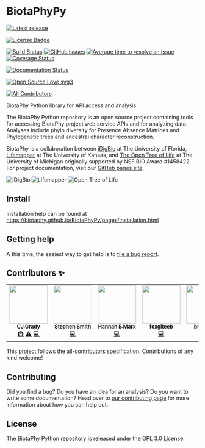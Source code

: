 # BiotaPhyPy
[![Latest release](https://img.shields.io/github/release/biotaphy/BiotaPhyPy.svg)](
https://github.com/biotaphy/BiotaPhyPy/releases/latest)
<!--
[![PyPI version](https://badge.fury.io/py/biotaphypy.svg)](
https://badge.fury.io/py/biotaphypy)
[![Python Versions](https://img.shields.io/pypi/pyversions/biotaphypy)](
https://img.shields.io/pypi/pyversions/biotaphypy)
[![PyPI download month](https://img.shields.io/pypi/dm/biotaphypy.svg)](
https://pypi.python.org/pypi/biotaphypy/)
-->
[![License Badge](https://img.shields.io/github/license/biotaphy/BiotaPhyPy.svg)](
https://github.com/biotaphy/BiotaPhyPy/blob/main/LICENSE)

[![Build Status](https://github.com/biotaphy/BiotaPhyPy/workflows/PyTest/badge.svg)](
https://github.com/biotaphy/BiotaPhyPy/actions)
[![GitHub issues](https://img.shields.io/github/issues/biotaphy/BiotaPhyPy.svg)](
https://GitHub.com/biotaphy/BiotaPhyPy/issues/)
[![Average time to resolve an issue](
http://isitmaintained.com/badge/resolution/biotaphy/BiotaPhyPy.svg)](
http://isitmaintained.com/project/biotaphy/BiotaPhyPy "Average time to resolve an issue")
[![Coverage Status](
https://coveralls.io/repos/github/biotaphy/BiotaPhyPy/badge.svg?branch=main)](
https://coveralls.io/github/biotaphy/BiotaPhyPy?branch=main)

[![Documentation Status](https://readthedocs.org/projects/biotaphypy/badge/?version=latest)](http://biotaphy.readthedocs.io/?badge=latest)

[![Open Source Love svg3](https://badges.frapsoft.com/os/v3/open-source.svg?v=103)](https://github.com/ellerbrock/open-source-badges/)

<!-- ALL-CONTRIBUTORS-BADGE:START - Do not remove or modify this section -->
[![All Contributors](https://img.shields.io/badge/all_contributors-7-orange.svg?style=flat-square)](#contributors-)
<!-- ALL-CONTRIBUTORS-BADGE:END -->
BiotaPhy Python library for API access and analysis


The BiotaPhy Python repository is an open source project containing tools for accessing
BiotaPhy project web service APIs and for analyzing data.  Analyses include phylo diversity
for Presence Absence Matrices and Phylogenetic trees and ancestral character reconstruction.

BiotaPhy is a collaboration between [iDigBio](https://idigbio.org) at The
University of Florida, [Lifemapper](https://lifemapper.org) at The University
of Kansas, and [The Open Tree of Life](https://tree.opentreeoflife.org/opentree)
at The University of Michigan originally supported by NSF BIO Award #1458422.
For project documentation, visit our [GitHub pages site](https://biotaphy.github.io/BiotaPhyPy/).

![iDigBio](https://biotaphy.github.io/BiotaPhyPy/_images/idigbio_logo.png)
![Lifemapper](https://biotaphy.github.io/BiotaPhyPy/_images/lm_logo.png)
![Open Tree of Life](https://biotaphy.github.io/BiotaPhyPy/_images/otl_logo.png)


## Install

Installation help can be found at https://biotaphy.github.io/BiotaPhyPy/pages/installation.html

## Getting help

A this time, the easiest way to get help is to [file a bug report](https://github.com/biotaphy/BiotaPhyPy/issues/new?labels=&template=bug_report.md&title=).

## Contributors ✨

<!-- ALL-CONTRIBUTORS-LIST:START - Do not remove or modify this section -->
<!-- prettier-ignore-start -->
<!-- markdownlint-disable -->
<table>
  <tr>
    <td align="center"><a href="http://lifemapper.org"><img src="https://avatars0.githubusercontent.com/u/1719147?v=4" width="100px;" alt=""/><br /><sub><b>CJ Grady</b></sub></a><br /><a href="#infra-cjgrady" title="Infrastructure (Hosting, Build-Tools, etc)">🚇</a> <a href="https://github.com/biotaphy/BiotaPhyPy/commits?author=cjgrady" title="Tests">⚠️</a> <a href="https://github.com/biotaphy/BiotaPhyPy/commits?author=cjgrady" title="Code">💻</a></td>
    <td align="center"><a href="http://blackrim.org"><img src="https://avatars3.githubusercontent.com/u/160553?v=4" width="100px;" alt=""/><br /><sub><b>Stephen Smith</b></sub></a><br /><a href="https://github.com/biotaphy/BiotaPhyPy/commits?author=blackrim" title="Code">💻</a></td>
    <td align="center"><a href="http://hannahmarx.com"><img src="https://avatars3.githubusercontent.com/u/2374443?v=4" width="100px;" alt=""/><br /><sub><b>Hannah E Marx</b></sub></a><br /><a href="https://github.com/biotaphy/BiotaPhyPy/commits?author=hmarx" title="Code">💻</a></td>
    <td align="center"><a href="https://github.com/foxgiteeb"><img src="https://avatars2.githubusercontent.com/u/35574990?v=4" width="100px;" alt=""/><br /><sub><b>foxgiteeb</b></sub></a><br /><a href="https://github.com/biotaphy/BiotaPhyPy/commits?author=foxgiteeb" title="Code">💻</a></td>
    <td align="center"><a href="https://github.com/brunkgr2"><img src="https://avatars1.githubusercontent.com/u/48328418?v=4" width="100px;" alt=""/><br /><sub><b>brunkgr2</b></sub></a><br /><a href="https://github.com/biotaphy/BiotaPhyPy/commits?author=brunkgr2" title="Code">💻</a></td>
    <td align="center"><a href="http://ryanafolk.weebly.com/"><img src="https://avatars3.githubusercontent.com/u/15200892?v=4" width="100px;" alt=""/><br /><sub><b>Ryan A. Folk</b></sub></a><br /><a href="https://github.com/biotaphy/BiotaPhyPy/commits?author=ryanafolk" title="Documentation">📖</a></td>
    <td align="center"><a href="https://github.com/zzeppozz"><img src="https://avatars3.githubusercontent.com/u/555996?v=4" width="100px;" alt=""/><br /><sub><b>zzeppozz</b></sub></a><br /><a href="https://github.com/biotaphy/BiotaPhyPy/commits?author=zzeppozz" title="Code">💻</a></td>
  </tr>
</table>

<!-- markdownlint-enable -->
<!-- prettier-ignore-end -->
<!-- ALL-CONTRIBUTORS-LIST:END -->

This project follows the [all-contributors](https://github.com/all-contributors/all-contributors) specification. Contributions of any kind welcome!

## Contributing

Did you find a bug?  Do you have an idea for an analysis?  Do you want to write
some documentation?  Head over to [our contributing page](CONTRIBUTING.md)
for more information about how you can help out.

## License

The BiotaPhy Python repository is released under the [GPL 3.0 License](LICENSE).
